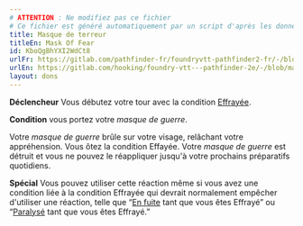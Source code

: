 ```yaml
---
# ATTENTION : Ne modifiez pas ce fichier
# Ce fichier est généré automatiquement par un script d'après les données du module Foundry VTT officiel et de sa traduction
title: Masque de terreur
titleEn: Mask Of Fear
id: KboQgBhYXI2WdCt8
urlFr: https://gitlab.com/pathfinder-fr/foundryvtt-pathfinder2-fr/-/blob/master/data/feats/KboQgBhYXI2WdCt8.htm
urlEn: https://gitlab.com/hooking/foundry-vtt---pathfinder-2e/-/blob/master/packs/data/feats.db/mask-of-fear.json
layout: dons
---
```

**Déclencheur** Vous débutez votre tour avec la condition [Effrayée](../conditions/effrayé.md).

**Condition** vous portez votre *masque de guerre*.

Votre *masque de guerre* brûle sur votre visage, relâchant votre appréhension. Vous ôtez la condition Effayée. Votre *masque de guerre* est détruit et vous ne pouvez le réappliquer jusqu'à votre prochains préparatifs quotidiens.

**Spécial** Vous pouvez utiliser cette réaction même si vous avez une condition liée à la condition Effrayée qui devrait normalement empêcher d'utiliser une réaction, telle que “[En fuite](../conditions/en-fuite.md) tant que vous êtes Effrayé” ou “[Paralysé](../conditions/paralysé.md) tant que vous êtes Effrayé.”

